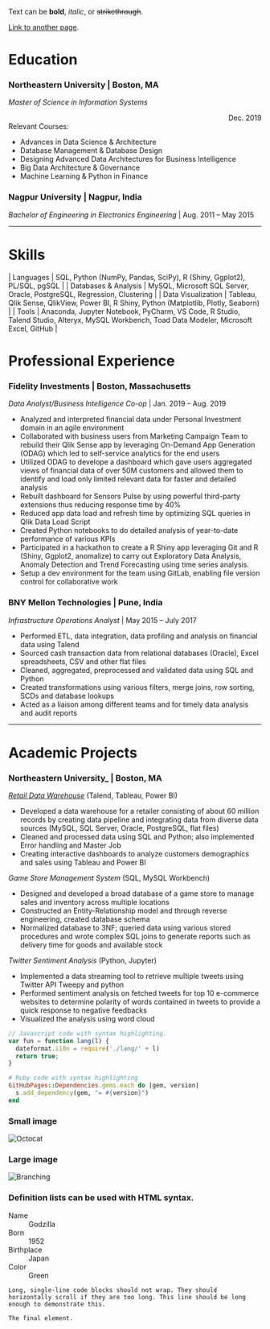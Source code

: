 Text can be **bold**, _italic_, or ~~strikethrough~~.

[Link to another page](./another-page.html).


# Education

### Northeastern University | Boston, MA
_Master of Science in Information Systems_  <div style="text-align: right"> Dec. 2019 </div>
Relevant Courses: 
* Advances in Data Science & Architecture 
* Database Management & Database Design 
* Designing Advanced Data Architectures for Business Intelligence 
* Big Data Architecture & Governance 
* Machine Learning & Python in Finance


### Nagpur University | Nagpur, India
_Bachelor of Engineering in Electronics Engineering_ | Aug. 2011 – May 2015

* * *

# Skills


| Languages    | SQL, Python (NumPy, Pandas, SciPy), R (Shiny, Ggplot2), PL/SQL, pgSQL |
| Databases & Analysis	| MySQL, Microsoft SQL Server, Oracle, PostgreSQL, Regression, Clustering |
| Data Visualization	| Tableau, Qlik Sense, QlikView, Power BI, R Shiny, Python (Matplotlib, Plotly, Seaborn) |
| Tools	| Anaconda, Jupyter Notebook, PyCharm, VS Code, R Studio, Talend Studio, Alteryx, MySQL Workbench, Toad Data Modeler, Microsoft Excel, GitHub |



# Professional Experience

### Fidelity Investments | Boston, Massachusetts
_Data Analyst/Business Intelligence Co-op_ | Jan. 2019 – Aug. 2019

*	Analyzed and interpreted financial data under Personal Investment domain in an agile environment
*	Collaborated with business users from Marketing Campaign Team to rebuild their Qlik Sense app by leveraging On-Demand App Generation (ODAG) which led to self-service analytics for the end users
*	Utilized ODAG to develope a dashboard which gave users aggregated views of financial data of over 50M customers and allowed them to identify and load only limited relevant data for faster and detailed analysis
*	Rebuilt dashboard for Sensors Pulse by using powerful third-party extensions thus reducing response time by 40%
*	Reduced app data load and refresh time by optimizing SQL queries in Qlik Data Load Script
*	Created Python notebooks to do detailed analysis of year-to-date performance of various KPIs
*	Participated in a hackathon to create a R Shiny app leveraging Git and R (Shiny, Ggplot2, anomalize) to carry out Exploratory Data Analysis, Anomaly Detection and Trend Forecasting using time series analysis.
*	Setup a dev environment for the team using GitLab, enabling file version control for collaborative work


### BNY Mellon Technologies | Pune, India						          
_Infrastructure Operations Analyst_ | May 2015 – July 2017

*	Performed ETL, data integration, data profiling and analysis on financial data using Talend 
*	Sourced cash transaction data from relational databases (Oracle), Excel spreadsheets, CSV and other flat files
*	Cleaned, aggregated, preprocessed and validated data using SQL and Python 
*	Created transformations using various filters, merge joins, row sorting, SCDs and database lookups
*	Acted as a liaison among different teams and for timely data analysis and audit reports

* * *

# Academic Projects									     
### Northeastern University_ | Boston, MA
[_Retail Data Warehouse_](https://github.com/scarstruck4/Data_Integration) (Talend, Tableau, Power BI)
*	Developed a data warehouse for a retailer consisting of about 60 million records by creating data pipeline and integrating data from diverse data sources (MySQL, SQL Server, Oracle, PostgreSQL, flat files)
*	Cleaned and processed data using SQL and Python; also implemented Error handling and Master Job
*	Creating interactive dashboards to analyze customers demographics and sales using Tableau and Power BI

_Game Store Management System_ (SQL, MySQL Workbench)
*	Designed and developed a broad database of a game store to manage sales and inventory across multiple locations
*	Constructed an Entity-Relationship model and through reverse engineering, created database schema
*	Normalized database to 3NF; queried data using various stored procedures and wrote complex SQL joins to generate reports such as delivery time for goods and available stock

_Twitter Sentiment Analysis_ (Python, Jupyter)
*	Implemented a data streaming tool to retrieve multiple tweets using Twitter API Tweepy and python
*	Performed sentiment analysis on fetched tweets for top 10 e-commerce websites to determine polarity of words contained in tweets to provide a quick response to negative feedbacks
*	Visualized the analysis using word cloud



```js
// Javascript code with syntax highlighting.
var fun = function lang(l) {
  dateformat.i18n = require('./lang/' + l)
  return true;
}
```

```ruby
# Ruby code with syntax highlighting
GitHubPages::Dependencies.gems.each do |gem, version|
  s.add_dependency(gem, "= #{version}")
end
```

### Small image

![Octocat](https://github.githubassets.com/images/icons/emoji/octocat.png)

### Large image

![Branching](https://guides.github.com/activities/hello-world/branching.png)


### Definition lists can be used with HTML syntax.

<dl>
<dt>Name</dt>
<dd>Godzilla</dd>
<dt>Born</dt>
<dd>1952</dd>
<dt>Birthplace</dt>
<dd>Japan</dd>
<dt>Color</dt>
<dd>Green</dd>
</dl>

```
Long, single-line code blocks should not wrap. They should horizontally scroll if they are too long. This line should be long enough to demonstrate this.
```

```
The final element.
```
